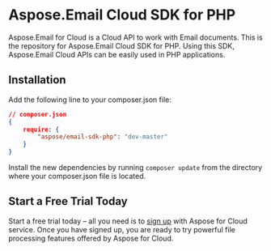 # Aspose.Email Cloud SDK for PHP
Aspose.Email for Cloud is a Cloud API to work with Email documents. This is the repository for Aspose.Email Cloud SDK for PHP. Using this SDK, Aspose.Email Cloud APIs can be easily used in PHP applications. 

Installation
----------------------------------

Add the following line to your composer.json file:

```json
// composer.json
{
    require: {
        "aspose/email-sdk-php": "dev-master"
    }
}
```

Install the new dependencies by running `composer update` from the directory where your composer.json file is located.

Start a Free Trial Today
------------------------

Start a free trial today – all you need is to [sign up](https://cloud.aspose.com/SignUp) with Aspose for Cloud service. Once you have signed up, you are ready to try powerful file processing features offered by Aspose for Cloud.

